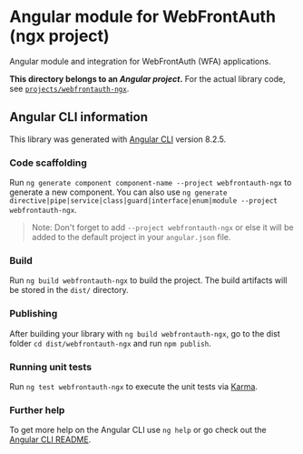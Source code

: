# Angular module for WebFrontAuth (ngx project)

Angular module and integration for WebFrontAuth (WFA) applications.

**This directory belongs to an *Angular project*.** For the actual library code, see [`projects/webfrontauth-ngx`](projects/webfrontauth-ngx/README.md).

## Angular CLI information

This library was generated with [Angular CLI](https://github.com/angular/angular-cli) version 8.2.5.

### Code scaffolding

Run `ng generate component component-name --project webfrontauth-ngx` to generate a new component. You can also use `ng generate directive|pipe|service|class|guard|interface|enum|module --project webfrontauth-ngx`.
> Note: Don't forget to add `--project webfrontauth-ngx` or else it will be added to the default project in your `angular.json` file.

### Build

Run `ng build webfrontauth-ngx` to build the project. The build artifacts will be stored in the `dist/` directory.

### Publishing

After building your library with `ng build webfrontauth-ngx`, go to the dist folder `cd dist/webfrontauth-ngx` and run `npm publish`.

### Running unit tests

Run `ng test webfrontauth-ngx` to execute the unit tests via [Karma](https://karma-runner.github.io).

### Further help

To get more help on the Angular CLI use `ng help` or go check out the [Angular CLI README](https://github.com/angular/angular-cli/blob/master/README.md).
